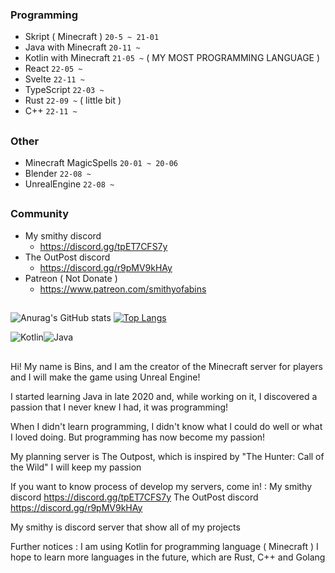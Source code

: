 ### Programming
 - Skript ( Minecraft ) `20-5 ~ 21-01`
 - Java with Minecraft `20-11 ~`
 - Kotlin with Minecraft `21-05 ~` ( MY MOST PROGRAMMING LANGUAGE )
 - React `22-05 ~`
 - Svelte `22-11 ~`
 - TypeScript `22-03 ~`
 - Rust `22-09 ~` ( little bit )
 - C++ `22-11 ~`
##
### Other
 - Minecraft MagicSpells `20-01 ~ 20-06`
 - Blender `22-08 ~`
 - UnrealEngine `22-08 ~`
##
### Community
 - My smithy discord
   - https://discord.gg/tpET7CFS7y
 - The OutPost discord
   - https://discord.gg/r9pMV9kHAy
 - Patreon ( Not Donate ) 
   - https://www.patreon.com/smithyofabins

##


![Anurag's GitHub stats](https://github-readme-stats.vercel.app/api?username=a-bins&show_icons=true&theme=dracula)
[![Top Langs](https://github-readme-stats-56wilbndq.vercel.app/api/top-langs/?username=A-Bins&exclude_repo=Mine,Agora,Bhat,BluePrint,DeadBody&count_private=true&layout=compact&theme=dracula&show_icons=true)](https://github.com/anuraghazra/github-readme-stats)

<img alt="Kotlin" src="https://img.shields.io/badge/kotlin-%230095D5.svg?&style=for-the-badge&logo=kotlin&logoColor=white"/><img alt="Java" src="https://img.shields.io/badge/java-%23ED8B00.svg?&style=for-the-badge&logo=java&logoColor=white"/>


##

Hi! My name is Bins, and I am the creator of the Minecraft server for players and I will make the game using Unreal Engine!

I started learning Java in late 2020 and, while working on it, I discovered a passion that I never knew I had, it was programming!

When I didn't learn programming, I didn't know what I could do well or what I loved doing.
But programming has now become my passion!


My planning server is The Outpost, which is inspired by "The Hunter: Call of the Wild"
I will keep my passion

If you want to know process of develop my servers,
come in! : 
My smithy discord https://discord.gg/tpET7CFS7y
The OutPost discord https://discord.gg/r9pMV9kHAy

My smithy is discord server that show all of my projects

Further notices :
I am using Kotlin for programming language ( Minecraft )
I hope to learn more languages in the future, which are Rust, C++ and Golang
